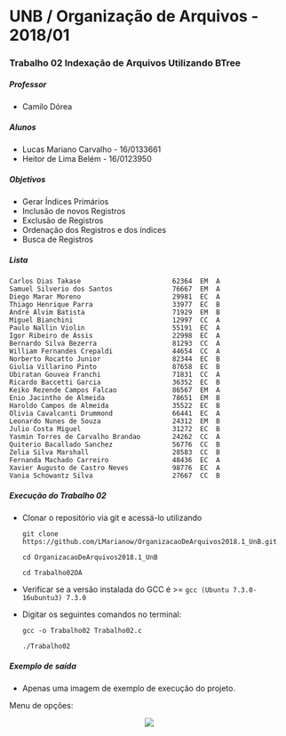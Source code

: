 # UNB / Organização de Arquivos - 2018/01
### Trabalho 02 Indexação de Arquivos Utilizando BTree

##### Professor 
- Camilo Dórea

##### Alunos
- Lucas Mariano Carvalho - 16/0133661
- Heitor de Lima Belém - 16/0123950

##### Objetivos
- Gerar Índices Primários
- Inclusão de novos Registros
- Exclusão de Registros
- Ordenação dos Registros e dos índices
- Busca de Registros

##### Lista

  ```
Carlos Dias Takase                       62364  EM  A
Samuel Silverio dos Santos               76667  EM  A
Diego Marar Moreno                       29981  EC  A
Thiago Henrique Parra                    33977  EC  B
André Alvim Batista                      71929  EM  B
Miguel Bianchini                         12997  CC  A
Paulo Nallin Violin                      55191  EC  A
Igor Ribeiro de Assis                    22998  EC  A
Bernardo Silva Bezerra                   81293  CC  A
William Fernandes Crepaldi               44654  CC  A
Norberto Rocatto Junior                  82344  EC  B
Giulia Villarino Pinto                   87658  EC  B
Ubiratan Gouvea Franchi                  71831  CC  A
Ricardo Baccetti Garcia                  36352  EC  B
Keiko Rezende Campos Falcao              86567  EM  A
Enio Jacintho de Almeida                 78651  EM  B
Haroldo Campos de Almeida                35522  EC  B
Olivia Cavalcanti Drummond               66441  EC  A
Leonardo Nunes de Souza                  24312  EM  B
Julio Costa Miguel                       31272  EC  B
Yasmin Torres de Carvalho Brandao        24262  CC  A
Quiterio Bacallado Sanchez               56776  CC  B
Zelia Silva Marshall                     28583  CC  B
Fernanda Machado Carreiro                48436  EC  A
Xavier Augusto de Castro Neves           98776  EC  A
Vania Schowantz Silva                    27667  CC  B

  ```

##### Execução do Trabalho 02
- Clonar o repositório via git e acessá-lo utilizando
  ```
  git clone https://github.com/LMarianow/OrganizacaoDeArquivos2018.1_UnB.git
  ```
  ```
  cd OrganizacaoDeArquivos2018.1_UnB
  ```
  ```
  cd Trabalho02OA
  ```
- Verificar se a versão instalada do GCC é >= ``` gcc (Ubuntu 7.3.0-16ubuntu3) 7.3.0 ```

- Digitar os seguintes comandos no terminal:
  ```
  gcc -o Trabalho02 Trabalho02.c
  ```

  ```
  ./Trabalho02
  ```

##### Exemplo de saída
- Apenas uma imagem de exemplo de execução do projeto.

Menu de opções:
<p align="center">
<img src="https://i.imgur.com/q9bO6VF.png">
</p>